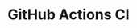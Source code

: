 # GitHub Actions CI






























































































































































































































































































































































































































































































































































































































































































































































































































































































































































































































































































































































































































































































































































































































































































































































































































































































































































































































































































































































































































































































































































































































































































































































































































































































































































































































































































































































































































































































































































































































































































































































































































































































































































































































































































































































































































































































































































































